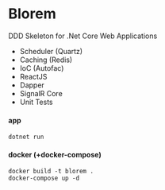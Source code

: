 # Blorem

DDD Skeleton for .Net Core Web Applications

- Scheduler (Quartz)
- Caching (Redis)
- IoC (Autofac)
- ReactJS
- Dapper
- SignalR Core
- Unit Tests

#### app

```
dotnet run
```

#### docker (+docker-compose)

```
docker build -t blorem .
docker-compose up -d
```

